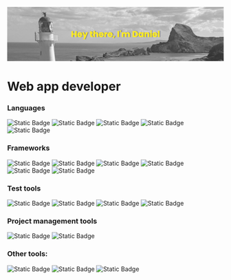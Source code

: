 ![Hey, Im Daniel](https://github.com/Dandee42/dandee42/blob/main/banner_github.png)
# Web app developer
### Languages
![Static Badge](https://img.shields.io/badge/html5-grey?style=for-the-badge&logo=html5&logoColor=white&labelColor=%23E34F26)
![Static Badge](https://img.shields.io/badge/css3-grey?style=for-the-badge&logo=css3&logoColor=white&labelColor=%231572B6) 
![Static Badge](https://img.shields.io/badge/python-grey?style=for-the-badge&logo=python&logoColor=white&labelColor=%233776AB)
![Static Badge](https://img.shields.io/badge/Javascript-grey?style=for-the-badge&logo=javascript&logoColor=white&labelColor=yellow)
![Static Badge](https://img.shields.io/badge/sqlite-grey?style=for-the-badge&logo=sqlite&logoColor=white&labelColor=%23003B57)

### Frameworks
![Static Badge](https://img.shields.io/badge/markdown-grey?style=for-the-badge&logo=markdown&logoColor=white&labelColor=%23000000)
![Static Badge](https://img.shields.io/badge/bootstrap-grey?style=for-the-badge&logo=bootstrap&logoColor=white&labelColor=%237952B3)
![Static Badge](https://img.shields.io/badge/django-grey?style=for-the-badge&logo=django&logoColor=white&labelColor=%23092E20) ![Static Badge](https://img.shields.io/badge/jinja-grey?style=for-the-badge&logo=jinja&logoColor=white&labelColor=%23B41717) ![Static Badge](https://img.shields.io/badge/numpy-grey?style=for-the-badge&logo=numpy&logoColor=white&labelColor=%23013243) 
![Static Badge](https://img.shields.io/badge/htmx-grey?style=for-the-badge&logo=htmx&logoColor=white&labelColor=%233366CC)

### Test tools
![Static Badge](https://img.shields.io/badge/pytest-grey?style=for-the-badge&logo=pytest&logoColor=white&labelColor=%230A9EDC)
![Static Badge](https://img.shields.io/badge/selenium-grey?style=for-the-badge&logo=selenium&logoColor=white&labelColor=%2343B02A)
![Static Badge](https://img.shields.io/badge/robot_framework-grey?style=for-the-badge&logo=robotframework&logoColor=white&labelColor=%23000000)
![Static Badge](https://img.shields.io/badge/Postman-grey?style=for-the-badge&logo=postman&logoColor=white&labelColor=%23FF6C37)

### Project management tools
![Static Badge](https://img.shields.io/badge/asana-grey?style=for-the-badge&logo=asana&logoColor=white&labelColor=%23F06A6A)
![Static Badge](https://img.shields.io/badge/jira-grey?style=for-the-badge&logo=jira&logoColor=white&labelColor=%230052CC)

### Other tools:
![Static Badge](https://img.shields.io/badge/git-grey?style=for-the-badge&logo=git&logoColor=white&labelColor=%23F05032)
![Static Badge](https://img.shields.io/badge/github-grey?style=for-the-badge&logo=github&logoColor=white&labelColor=%23181717)
![Static Badge](https://img.shields.io/badge/pycharm-grey?style=for-the-badge&logo=pycharm&logoColor=white&labelColor=%23000000)

<!--
[![Readme Quotes](https://quotes-github-readme.vercel.app/api?type=vertical&theme=nord&quote=Simple%2C+but+not+easy.)](https://github.com/piyushsuthar/github-readme-quotes)
[![Typing SVG](https://readme-typing-svg.herokuapp.com?font=Fira+Code&pause=1000&color=000000&width=435&lines=Hi+there%2C+I'm+Daniel+%F0%9F%91%8B)](https://git.io/typing-svg)
-->
